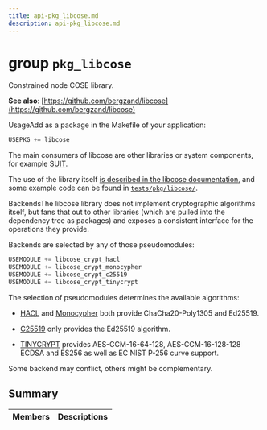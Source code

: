 ```yaml
---
title: api-pkg_libcose.md
description: api-pkg_libcose.md
---
```

# group `pkg_libcose` 

Constrained node COSE library.

**See also**: [https://github.com/bergzand/libcose](https://github.com/bergzand/libcose)

UsageAdd as a package in the Makefile of your application:

```cpp
USEPKG += libcose
```

The main consumers of libcose are other libraries or system components, for example [SUIT](./doc/starlight-docs/src/content/docs/apidoc/api-undefined.md#group__sys__suit).

The use of the library itself [is described in the libcose documentation](https://bergzand.github.io/libcose/), and some example code can be found in [`tests/pkg/libcose/`](https://github.com/RIOT-OS/RIOT/tree/master/tests/pkg/libcose).

BackendsThe libcose library does not implement cryptographic algorithms itself, but fans that out to other libraries (which are pulled into the dependency tree as packages) and exposes a consistent interface for the operations they provide.

Backends are selected by any of those pseudomodules:

```cpp
USEMODULE += libcose_crypt_hacl
USEMODULE += libcose_crypt_monocypher
USEMODULE += libcose_crypt_c25519
USEMODULE += libcose_crypt_tinycrypt
```

The selection of pseudomodules determines the available algorithms:

* [HACL](./doc/starlight-docs/src/content/docs/apidoc/api-undefined.md#group__pkg__hacl) and [Monocypher](./doc/starlight-docs/src/content/docs/apidoc/api-undefined.md#group__pkg__monocypher) both provide ChaCha20-Poly1305 and Ed25519.

* [C25519](./doc/starlight-docs/src/content/docs/apidoc/api-undefined.md#group__pkg__c25519) only provides the Ed25519 algorithm.

* [TINYCRYPT](./doc/starlight-docs/src/content/docs/apidoc/api-undefined.md#group__pkg__tinycrypt) provides AES-CCM-16-64-128, AES-CCM-16-128-128 ECDSA and ES256 as well as EC NIST P-256 curve support.

Some backend may conflict, others might be complementary.

## Summary

 Members                        | Descriptions                                
--------------------------------|---------------------------------------------

